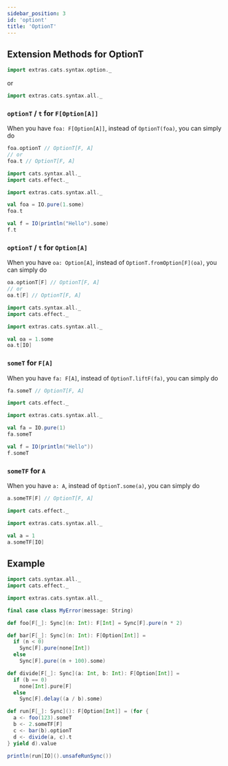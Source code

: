 ```yaml
---
sidebar_position: 3
id: 'optiont'
title: 'OptionT'
---
```


## Extension Methods for OptionT

```scala
import extras.cats.syntax.option._
```
or
```scala
import extras.cats.syntax.all._
```

### `optionT` / `t` for `F[Option[A]]`
When you have `foa: F[Option[A]]`, instead of `OptionT(foa)`, you can simply do
```scala
foa.optionT // OptionT[F, A]
// or
foa.t // OptionT[F, A]
```

```scala mdoc:reset-object:height=4
import cats.syntax.all._
import cats.effect._

import extras.cats.syntax.all._

val foa = IO.pure(1.some)
foa.t

val f = IO(println("Hello").some)
f.t
```


### `optionT` / `t` for `Option[A]`
When you have `oa: Option[A]`, instead of `OptionT.fromOption[F](oa)`, you can simply do
```scala
oa.optionT[F] // OptionT[F, A]
// or
oa.t[F] // OptionT[F, A]
```

```scala mdoc:reset-object
import cats.syntax.all._
import cats.effect._

import extras.cats.syntax.all._

val oa = 1.some
oa.t[IO]
```


### `someT` for `F[A]`
When you have `fa: F[A]`, instead of `OptionT.liftF(fa)`, you can simply do
```scala
fa.someT // OptionT[F, A]
```

```scala mdoc:reset-object:height=4
import cats.effect._

import extras.cats.syntax.all._

val fa = IO.pure(1)
fa.someT

val f = IO(println("Hello"))
f.someT
```


### `someTF` for `A`
When you have `a: A`, instead of `OptionT.some(a)`, you can simply do
```scala
a.someTF[F] // OptionT[F, A]
```

```scala mdoc:reset-object
import cats.effect._

import extras.cats.syntax.all._

val a = 1
a.someTF[IO]
```


## Example

```scala mdoc:reset-object
import cats.syntax.all._
import cats.effect._

import extras.cats.syntax.all._

final case class MyError(message: String)

def foo[F[_]: Sync](n: Int): F[Int] = Sync[F].pure(n * 2)

def bar[F[_]: Sync](n: Int): F[Option[Int]] =
  if (n < 0)
    Sync[F].pure(none[Int])
  else
    Sync[F].pure((n + 100).some)

def divide[F[_]: Sync](a: Int, b: Int): F[Option[Int]] =
  if (b == 0)
    none[Int].pure[F]
  else
    Sync[F].delay((a / b).some)

def run[F[_]: Sync](): F[Option[Int]] = (for {
  a <- foo(123).someT
  b <- 2.someTF[F]
  c <- bar(b).optionT
  d <- divide(a, c).t
} yield d).value

println(run[IO]().unsafeRunSync())

```
